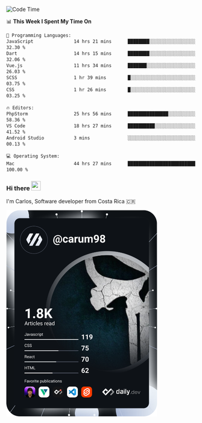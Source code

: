 
<!--START_SECTION:waka-->
![Code Time](http://img.shields.io/badge/Code%20Time-10%2C357%20hrs%2054%20mins-blue)

📊 **This Week I Spent My Time On** 

```text
💬 Programming Languages: 
JavaScript               14 hrs 21 mins      ████████░░░░░░░░░░░░░░░░░   32.30 % 
Dart                     14 hrs 15 mins      ████████░░░░░░░░░░░░░░░░░   32.06 % 
Vue.js                   11 hrs 34 mins      ███████░░░░░░░░░░░░░░░░░░   26.03 % 
SCSS                     1 hr 39 mins        █░░░░░░░░░░░░░░░░░░░░░░░░   03.75 % 
CSS                      1 hr 26 mins        █░░░░░░░░░░░░░░░░░░░░░░░░   03.25 % 

🔥 Editors: 
PhpStorm                 25 hrs 56 mins      ███████████████░░░░░░░░░░   58.36 % 
VS Code                  18 hrs 27 mins      ██████████░░░░░░░░░░░░░░░   41.52 % 
Android Studio           3 mins              ░░░░░░░░░░░░░░░░░░░░░░░░░   00.13 % 

💻 Operating System: 
Mac                      44 hrs 27 mins      █████████████████████████   100.00 % 
```


<!--END_SECTION:waka-->

### Hi there <img src="https://media.giphy.com/media/hvRJCLFzcasrR4ia7z/giphy.gif" width="25px" height="25px">

I'm Carlos, Software developer from Costa Rica 🇨🇷

<a href="https://app.daily.dev/carum98"><img src="https://github.com/carum98/carum98/blob/main/devcard.svg" width="400" alt="Carlos Umaña Acevedo's Dev Card"/></a>
